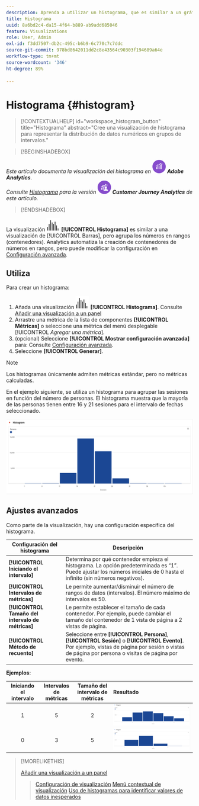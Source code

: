 ```yaml
---
description: Aprenda a utilizar un histograma, que es similar a un gráfico de barras, pero agrupa números en rangos (contenedores).
title: Histograma
uuid: 8a6bd2c4-da15-4f64-b889-ab9add685046
feature: Visualizations
role: User, Admin
exl-id: f3dd7507-db2c-495c-b6b9-6c770c7c7ddc
source-git-commit: 978bd8642011dd2c8e43564c90303f194689a64e
workflow-type: tm+mt
source-wordcount: '346'
ht-degree: 89%

---
```


# Histograma {#histogram}

>[!CONTEXTUALHELP]
>id="workspace_histogram_button"
>title="Histograma"
>abstract="Cree una visualización de histograma para representar la distribución de datos numéricos en grupos de intervalos."


>[!BEGINSHADEBOX]

_Este artículo documenta la visualización del histograma en_ ![Adobe Analytics](/help/assets/icons/AdobeAnalytics.svg) _**Adobe Analytics**._<br/>_Consulte [Histograma](https://experienceleague.adobe.com/es/docs/analytics-platform/using/cja-workspace/visualizations/histogram) para la versión_ ![CustomerJourneyAnalytics](/help/assets/icons/CustomerJourneyAnalytics.svg) _**Customer Journey Analytics** de este artículo._

>[!ENDSHADEBOX]


La visualización ![Histograma](/help/assets/icons/Histogram.svg) **[!UICONTROL Histograma]** es similar a una visualización de [!UICONTROL Barras], pero agrupa los números en rangos (contenedores). Analytics automatiza la creación de contenedores de números en rangos, pero puede modificar la configuración en [Configuración avanzada](#advanced-settings).

## Utiliza

Para crear un histograma:

1. Añada una visualización ![Histograma](/help/assets/icons/Histogram.svg) **[!UICONTROL Histograma]**. Consulte [Añadir una visualización a un panel](freeform-analysis-visualizations.md#add-visualizations-to-a-panel)
1. Arrastre una métrica de la lista de componentes **[!UICONTROL Métricas]** o seleccione una métrica del menú desplegable [!UICONTROL *Agregar una métrica*].
1. (opcional) Seleccione **[!UICONTROL Mostrar configuración avanzada]** para: Consulte [Configuración avanzada](#advanced-settings).
1. Seleccione **[!UICONTROL Generar]**.

>[!NOTE]
>
>Los histogramas únicamente admiten métricas estándar, pero no métricas calculadas.

En el ejemplo siguiente, se utiliza un histograma para agrupar las sesiones en función del número de personas. El histograma muestra que la mayoría de las personas tienen entre 16 y 21 sesiones para el intervalo de fechas seleccionado.

![](assets/histogram.png)

## Ajustes avanzados

Como parte de la visualización, hay una configuración específica del histograma.

| Configuración del histograma | Descripción |
|---|---|
| **[!UICONTROL Iniciando el intervalo]** | Determina por qué contenedor empieza el histograma. La opción predeterminada es “1”. Puede ajustar los números iniciales de 0 hasta el infinito (sin números negativos). |
| **[!UICONTROL Intervalos de métricas]** | Le permite aumentar/disminuir el número de rangos de datos (intervalos). El número máximo de intervalos es 50. |
| **[!UICONTROL Tamaño del intervalo de métricas]** | Le permite establecer el tamaño de cada contenedor. Por ejemplo, puede cambiar el tamaño del contenedor de 1 vista de página a 2 vistas de página. |
| **[!UICONTROL Método de recuento]** | Seleccione entre **[!UICONTROL Persona]**, **[!UICONTROL Sesión]** o **[!UICONTROL Evento]**. Por ejemplo, vistas de página por sesión o vistas de página por persona o visitas de página por evento.  |

<!--Russ or Meike - Check Hit Type link above. -->

**Ejemplos**:

| Iniciando el intervalo | Intervalos de métricas | Tamaño del intervalo de métricas | Resultado  |
|:----:|:--:|:--:|:--|
| 1 | 5 | 2 | ![Histograma, iniciando el intervalo 1, intervalos de métricas 5, tamaño de intervalo de métricas 2](assets/histogram-1-5-2.png) |
| 0 | 3 | 5 | ![Histograma, iniciando el intervalo 0, intervalos de métricas 3, tamaño del intervalo de métricas 5](assets/histogram-0-3-5.png) |

>[!MORELIKETHIS]
>
>[Añadir una visualización a un panel](/help/analyze/analysis-workspace/visualizations/freeform-analysis-visualizations.md#add-visualizations-to-a-panel)
>>[Configuración de visualización](/help/analyze/analysis-workspace/visualizations/freeform-analysis-visualizations.md#settings)
>>[Menú contextual de visualización](/help/analyze/analysis-workspace/visualizations/freeform-analysis-visualizations.md#context-menu)
>>[Uso de histogramas para identificar valores de datos inesperados](https://experienceleaguecommunities.adobe.com/t5/adobe-analytics-blogs/using-histograms-to-identify-unexpected-data-values/ba-p/596168)

